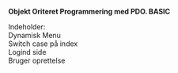 **Objekt Oriteret Programmering med PDO. BASIC**

Indeholder:<br>
Dynamisk Menu<br>
Switch case på index<br>
Logind side<br>
Bruger oprettelse<br>